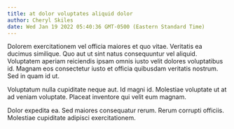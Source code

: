 ```yaml
---
title: at dolor voluptates aliquid dolor
author: Cheryl Skiles
date: Wed Jan 19 2022 05:40:36 GMT-0500 (Eastern Standard Time)
---
```

Dolorem exercitationem vel officia maiores et quo vitae. Veritatis ea ducimus similique. Quo aut ut sint natus consequuntur vel aliquid. Voluptatem aperiam reiciendis ipsam omnis iusto velit dolores voluptatibus id. Magnam eos consectetur iusto et officia quibusdam veritatis nostrum. Sed in quam id ut.

 Voluptatum nulla cupiditate neque aut. Id magni id. Molestiae voluptate ut at ad veniam voluptate. Placeat inventore qui velit eum magnam.

 Dolor expedita ea. Sed maiores consequatur rerum. Rerum corrupti officiis. Molestiae cupiditate adipisci exercitationem.
